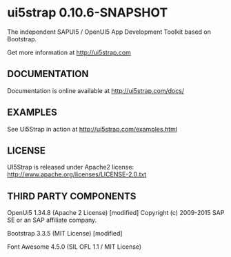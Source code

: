 ui5strap 0.10.6-SNAPSHOT
===============

The independent SAPUI5 / OpenUI5 App Development Toolkit based on Bootstrap.

Get more information at http://ui5strap.com

DOCUMENTATION
-------------

Documentation is online available at http://ui5strap.com/docs/

EXAMPLES
--------

See Ui5Strap in action at http://ui5strap.com/examples.html

LICENSE
-------

UI5Strap is released under Apache2 license: http://www.apache.org/licenses/LICENSE-2.0.txt

THIRD PARTY COMPONENTS
----------------------

OpenUi5 1.34.8 (Apache 2 License) [modified]
Copyright (c) 2009-2015 SAP SE or an SAP affiliate company.

Bootstrap 3.3.5 (MIT License) [modified]

Font Awesome 4.5.0 (SIL OFL 1.1 / MIT License)